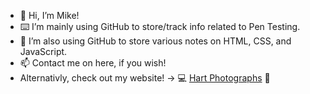 * 👋 Hi, I’m Mike!
* ⌨️ I’m mainly using GitHub to store/track info related to Pen Testing.
* 📔 I’m also using GitHub to store various notes on HTML, CSS, and JavaScript.
* 📫 Contact me on here, if you wish!
* Alternativly, check out my website! -> 💻 [Hart Photographs](https://www.hartphotographs.com/) 📸

<!---
michael-hart-github/michael-hart-github is a ✨ special ✨ repository because its `README.md` (this file) appears on your GitHub profile.
You can click the Preview link to take a look at your changes.
--->
